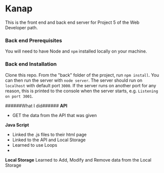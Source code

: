 # Kanap #

This is the front end and back end server for Project 5 of the Web Developer path.

### Back end Prerequisites ###

You will need to have Node and `npm` installed locally on your machine.

### Back end Installation ###

Clone this repo. From the "back" folder of the project, run `npm install`. You 
can then run the server with `node server`. 
The server should run on `localhost` with default port `3000`. If the
server runs on another port for any reason, this is printed to the
console when the server starts, e.g. `Listening on port 3001`.

######What I did######
**API**
- GET the data from the API that was given

**Java Script**
- Linked the .js files to their html page
- Linked to the API and Local Storage
- Learned to use Loops
- 

**Local Storage**
Learned to Add, Modify and Remove data from the Local Storage
